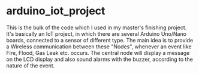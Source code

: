 # arduino_iot_project
This is the bulk of the code which I used in my master's finishing project.
It's basically an IoT project, in which there are several Arduino Uno/Nano boards, connected to a sensor of different type.
The main idea is to provide a Wireless communication between these "Nodes", whenever an event like Fire, Flood, Gas Leak etc. occurs.
The central node will display a message on the LCD display and also sound alarms with the buzzer, according to the nature of the event.
